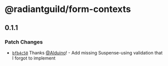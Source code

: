 # @radiantguild/form-contexts

## 0.1.1

### Patch Changes

-   [`bfb4c50`](https://github.com/RadiantGuild/Lib.FormContexts/commit/bfb4c50b319b5ae206a3205dfbc2ca3fe0dcca32) Thanks [@Alduino](https://github.com/Alduino)! - Add missing Suspense-using validation that I forgot to implement
